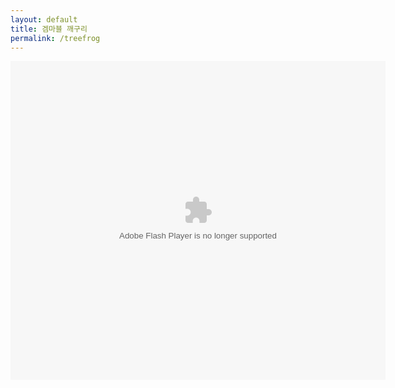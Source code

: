 ```yaml
---
layout: default
title: 겜마블 깨구리
permalink: /treefrog
---
```


<center><object type="application/x-shockwave-flash" style="outline:none;" data="http://cdn.abowman.com/widgets/treefrog/treefrog.swf?" width="600" height="510"><param name="movie" value="http://cdn.abowman.com/widgets/treefrog/treefrog.swf?"></param><param name="AllowScriptAccess" value="always"></param><param name="wmode" value="opaque"></param><param name="scale" value="noscale"/><param name="salign" value="tl"/></object></center>